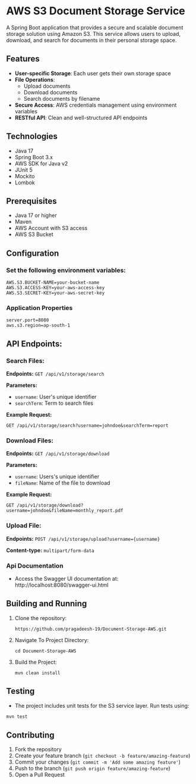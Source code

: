 # AWS S3 Document Storage Service

A Spring Boot application that provides a secure and scalable document storage solution using Amazon S3. This service allows users to upload, download, and search for documents in their personal storage space.

## Features

- **User-specific Storage**: Each user gets their own storage space
- **File Operations**:
  - Upload documents
  - Download documents
  - Search documents by filename
- **Secure Access**: AWS credentials management using environment variables
- **RESTful API**: Clean and well-structured API endpoints

## Technologies

- Java 17
- Spring Boot 3.x
- AWS SDK for Java v2
- JUnit 5
- Mockito
- Lombok

## Prerequisites

- Java 17 or higher
- Maven
- AWS Account with S3 access
- AWS S3 Bucket

## Configuration

### Set the following environment variables:

```Properties:
AWS.S3.BUCKET-NAME=your-bucket-name
AWS.S3.ACCESS-KEY=your-aws-access-key
AWS.S3.SECRET-KEY=your-aws-secret-key
```

### Application Properties

```Properties:
server.port=8080
aws.s3.region=ap-south-1
```

## API Endpoints:

### Search Files:

**Endpoints:** `GET /api/v1/storage/search`

**Parameters:**
- `username`: User's unique identifier
- `searchTerm`: Term to search files

**Example Request:**
```http
GET /api/v1/storage/search?username=johndoe&searchTerm=report
```

### Download Files:

**Endpoints:** `GET /api/v1/storage/download`

**Parameters:** 
- `username`: Users's unique identifier
- `fileName`: Name of the file to download

**Example Request:**
```http
GET /api/v1/storage/download?username=johndoe&fileName=monthly_report.pdf
```

### Upload File:

**Endpoints:** `POST /api/v1/storage/upload?username={username}`

**Content-type:** `multipart/form-data`

### Api Documentation

- Access the Swagger UI documentation at: http://localhost:8080/swagger-ui.html

## Building and Running

1. Clone the repository:
    ```
    https://github.com/pragadeesh-19/Document-Storage-AWS.git
    ```

2. Navigate To Project Directory:
    ```
    cd Document-Storage-AWS
    ```

3. Build the Project:
    ```
    mvn clean install
    ```

## Testing

- The project includes unit tests for the S3 service layer. Run tests using:

```bash
mvn test
```

## Contributing

1. Fork the repository
2. Create your feature branch (`git checkout -b feature/amazing-feature`)
3. Commit your changes (`git commit -m 'Add some amazing feature'`)
4. Push to the branch (`git push origin feature/amazing-feature`)
5. Open a Pull Request
